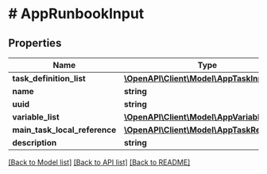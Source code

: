 # # AppRunbookInput

## Properties

Name | Type | Description | Notes
------------ | ------------- | ------------- | -------------
**task_definition_list** | [**\OpenAPI\Client\Model\AppTaskInput[]**](AppTaskInput.md) |  | [optional]
**name** | **string** |  |
**uuid** | **string** |  |
**variable_list** | [**\OpenAPI\Client\Model\AppVariableInput[]**](AppVariableInput.md) |  | [optional]
**main_task_local_reference** | [**\OpenAPI\Client\Model\AppTaskReference**](AppTaskReference.md) |  | [optional]
**description** | **string** |  | [optional]

[[Back to Model list]](../../README.md#models) [[Back to API list]](../../README.md#endpoints) [[Back to README]](../../README.md)
